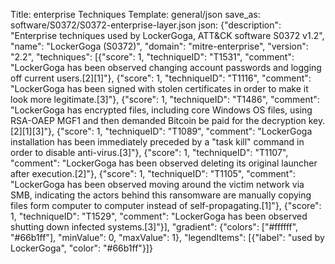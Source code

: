 Title: enterprise Techniques
Template: general/json
save_as: software/S0372/S0372-enterprise-layer.json
json: {"description": "Enterprise techniques used by LockerGoga, ATT&CK software S0372 v1.2", "name": "LockerGoga (S0372)", "domain": "mitre-enterprise", "version": "2.2", "techniques": [{"score": 1, "techniqueID": "T1531", "comment": "LockerGoga has been observed changing account passwords and logging off current users.[2][1]"}, {"score": 1, "techniqueID": "T1116", "comment": "LockerGoga has been signed with stolen certificates in order to make it look more legitimate.[3]"}, {"score": 1, "techniqueID": "T1486", "comment": "LockerGoga has encrypted files, including core Windows OS files, using RSA-OAEP MGF1 and then demanded Bitcoin be paid for the decryption key.[2][1][3]"}, {"score": 1, "techniqueID": "T1089", "comment": "LockerGoga installation has been immediately preceded by a \"task kill\" command in order to disable anti-virus.[3]"}, {"score": 1, "techniqueID": "T1107", "comment": "LockerGoga has been observed deleting its original launcher after execution.[2]"}, {"score": 1, "techniqueID": "T1105", "comment": "LockerGoga has been observed moving around the victim network via SMB, indicating the actors behind this ransomware are manually copying files form computer to computer instead of self-propagating.[1]"}, {"score": 1, "techniqueID": "T1529", "comment": "LockerGoga has been observed shutting down infected systems.[3]"}], "gradient": {"colors": ["#ffffff", "#66b1ff"], "minValue": 0, "maxValue": 1}, "legendItems": [{"label": "used by LockerGoga", "color": "#66b1ff"}]}